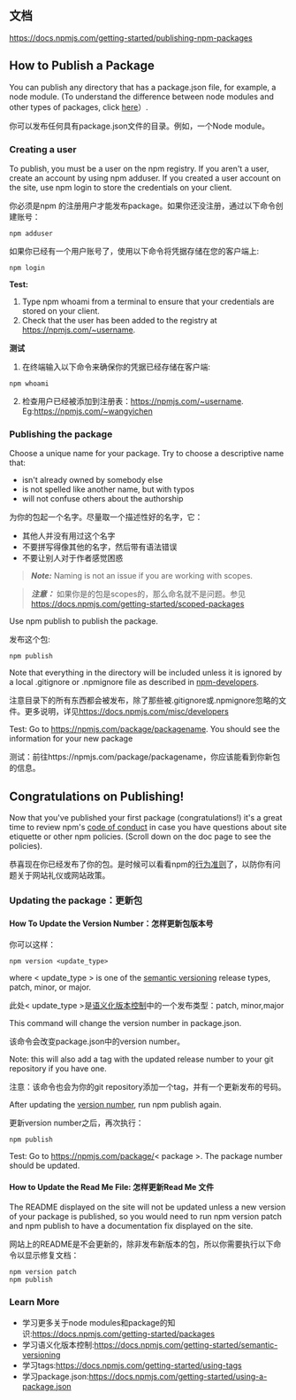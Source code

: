 ## 文档
<https://docs.npmjs.com/getting-started/publishing-npm-packages>

## How to Publish a Package

You can publish any directory that has a package.json file, for example, a node module. (To understand the difference between node modules and other types of packages, click [here](https://docs.npmjs.com/getting-started/packages)）.

你可以发布任何具有package.json文件的目录。例如，一个Node module。

### Creating a user
To publish, you must be a user on the npm registry. If you aren't a user, create an account by using npm adduser. If you created a user account on the site, use npm login to store the credentials on your client.

你必须是npm 的注册用户才能发布package。如果你还没注册，通过以下命令创建账号：
```
npm adduser
```

如果你已经有一个用户账号了，使用以下命令将凭据存储在您的客户端上:
```
npm login
```

**Test:**
1. Type npm whoami from a terminal to ensure that your credentials are stored on your client.
2. Check that the user has been added to the registry at https://npmjs.com/~username.

**测试**
1. 在终端输入以下命令来确保你的凭据已经存储在客户端:
```
npm whoami
```
2. 检查用户已经被添加到注册表：https://npmjs.com/~username. Eg:https://npmjs.com/~wangyichen

### Publishing the package
Choose a unique name for your package. Try to choose a descriptive name that:
- isn't already owned by somebody else
- is not spelled like another name, but with typos
- will not confuse others about the authorship

为你的包起一个名字。尽量取一个描述性好的名字，它：
- 其他人并没有用过这个名字
- 不要拼写得像其他的名字，然后带有语法错误
- 不要让别人对于作者感觉困惑

> ***Note:*** Naming is not an issue if you are working with scopes.

> ***注意：*** 如果你是的包是scopes的，那么命名就不是问题。参见<https://docs.npmjs.com/getting-started/scoped-packages>

Use npm publish to publish the package.

发布这个包:
```
npm publish
```

Note that everything in the directory will be included unless it is ignored by a local .gitignore or .npmignore file as described in [npm-developers](https://docs.npmjs.com/misc/developers).

注意目录下的所有东西都会被发布，除了那些被.gitignore或.npmignore忽略的文件。更多说明，详见<https://docs.npmjs.com/misc/developers>

Test: Go to https://npmjs.com/package/packagename. You should see the information for your new package

测试：前往https://npmjs.com/package/packagename，你应该能看到你新包的信息。

## Congratulations on Publishing!
Now that you've published your first package (congratulations!) it's a great time to review npm's [code of conduct](https://docs.npmjs.com/policies/conduct) in case you have questions about site etiquette or other npm policies. (Scroll down on the doc page to see the policies).

恭喜现在你已经发布了你的包。是时候可以看看npm的[行为准则](https://docs.npmjs.com/policies/conduct)了，以防你有问题关于网站礼仪或网站政策。

### Updating the package：更新包
#### How To Update the Version Number：怎样更新包版本号

你可以这样：
```
npm version <update_type>
```
where < update_type > is one of the [semantic versioning](https://docs.npmjs.com/getting-started/semantic-versioning) release types, patch, minor, or major.


此处< update_type >是[语义化版本控制](https://docs.npmjs.com/getting-started/semantic-versioning)中的一个发布类型：patch, minor,major

This command will change the version number in package.json.

该命令会改变package.json中的version number。

Note: this will also add a tag with the updated release number to your git repository if you have one.

注意：该命令也会为你的git repository添加一个tag，并有一个更新发布的号码。

After updating the [version number](https://docs.npmjs.com/cli/version), run npm publish again.

更新version number之后，再次执行：
```
npm publish
```

Test: Go to https://npmjs.com/package/< package >. The package number should be updated.

#### How to Update the Read Me File: 怎样更新Read Me 文件

The README displayed on the site will not be updated unless a new version of your package is published, so you would need to run npm version patch and npm publish to have a documentation fix displayed on the site.

网站上的README是不会更新的，除非发布新版本的包，所以你需要执行以下命令以显示修复文档：
```
npm version patch
npm publish
```

### Learn More
- 学习更多关于node modules和package的知识:<https://docs.npmjs.com/getting-started/packages>
- 学习语义化版本控制:<https://docs.npmjs.com/getting-started/semantic-versioning>
- 学习tags:<https://docs.npmjs.com/getting-started/using-tags>
- 学习package.json:<https://docs.npmjs.com/getting-started/using-a-package.json>